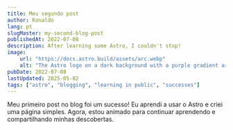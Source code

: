 ```yaml
---
title: Meu segundo post
author: Ronaldo
lang: pt
slugMaster: my-second-blog-post
publishedAt: 2022-07-08
description: After learning some Astro, I couldn't stop!
image:
    url: "https://docs.astro.build/assets/arc.webp"
    alt: "The Astro logo on a dark background with a purple gradient arc."
pubDate: 2022-07-08
lastUpdated: 2025-05-02
tags: ["astro", "blogging", "learning in public", "successes"]
---
```

Meu primeiro post no blog foi um sucesso! Eu aprendi a usar o Astro e criei uma página simples. Agora, estou animado para continuar aprendendo e compartilhando minhas descobertas.

